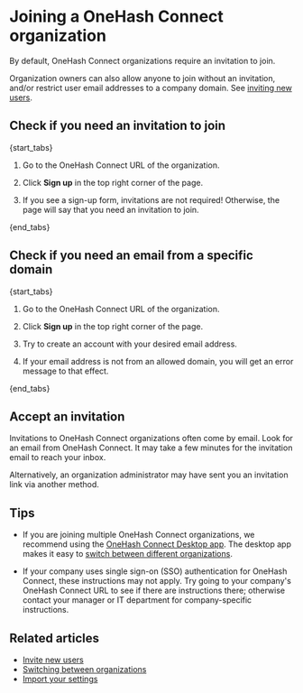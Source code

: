 # Joining a OneHash Connect organization

By default, OneHash Connect organizations require an invitation to join.

Organization owners can also allow anyone to join without an
invitation, and/or restrict user email addresses to a company domain. See
[inviting new users](/help/invite-new-users).

## Check if you need an invitation to join

{start_tabs}

1. Go to the OneHash Connect URL of the organization.

1. Click **Sign up** in the top right corner of the page.

1. If you see a sign-up form, invitations are not required! Otherwise, the
  page will say that you need an invitation to join.

{end_tabs}

## Check if you need an email from a specific domain

{start_tabs}

1. Go to the OneHash Connect URL of the organization.

1. Click **Sign up** in the top right corner of the page.

1. Try to create an account with your desired email address.

1. If your email address is not from an allowed domain, you will get an
   error message to that effect.

{end_tabs}

## Accept an invitation

Invitations to OneHash Connect organizations often come by email. Look for an email
from OneHash Connect. It may take a few minutes for the invitation email to reach your
inbox.

Alternatively, an organization administrator may have sent you an invitation
link via another method.

## Tips

* If you are joining multiple OneHash Connect organizations, we recommend
  using the [OneHash Connect Desktop app](../apps/). The desktop app makes it easy to
  [switch between different organizations](/help/switching-between-organizations).

* If your company uses single sign-on (SSO) authentication for OneHash Connect,
  these instructions may not apply. Try going to your company's OneHash Connect URL
  to see if there are instructions there; otherwise contact your manager
  or IT department for company-specific instructions.


## Related articles

* [Invite new users](/help/invite-new-users)
* [Switching between organizations](/help/switching-between-organizations)
* [Import your settings](/help/import-your-settings)

